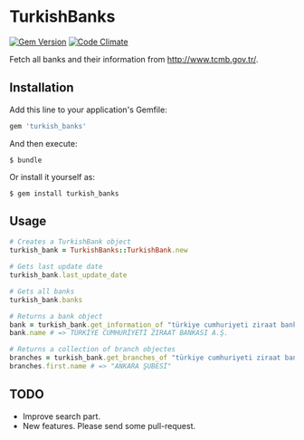 # TurkishBanks 

[![Gem Version](https://badge.fury.io/rb/turkish_banks.svg)](http://badge.fury.io/rb/turkish_banks)
[![Code Climate](https://codeclimate.com/github/enderahmetyurt/turkish_support/badges/gpa.svg)](https://codeclimate.com/github/enderahmetyurt/turkish_support)

Fetch all banks and their information from http://www.tcmb.gov.tr/.

## Installation

Add this line to your application's Gemfile:

```ruby
gem 'turkish_banks'
```

And then execute:

    $ bundle

Or install it yourself as:

    $ gem install turkish_banks

## Usage

```ruby
# Creates a TurkishBank object
turkish_bank = TurkishBanks::TurkishBank.new

# Gets last update date
turkish_bank.last_update_date

# Gets all banks
turkish_bank.banks

# Returns a bank object
bank = turkish_bank.get_information_of "türkiye cumhuriyeti ziraat bankası a.ş."
bank.name # => TÜRKİYE CUMHURİYETİ ZIRAAT BANKASI A.Ş.

# Returns a collection of branch objectes
branches = turkish_bank.get_branches_of "türkiye cumhuriyeti ziraat bankası a.ş."
branches.first.name # => "ANKARA ŞUBESİ"
```    

## TODO

* Improve search part.
* New features. Please send some pull-request.
